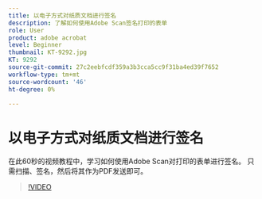 ```yaml
---
title: 以电子方式对纸质文档进行签名
description: 了解如何使用Adobe Scan签名打印的表单
role: User
product: adobe acrobat
level: Beginner
thumbnail: KT-9292.jpg
KT: 9292
source-git-commit: 27c2eebfcdf359a3b3cca5cc9f31ba4ed39f7652
workflow-type: tm+mt
source-wordcount: '46'
ht-degree: 0%

---
```


# 以电子方式对纸质文档进行签名

在此60秒的视频教程中，学习如何使用Adobe Scan对打印的表单进行签名。 只需扫描、签名，然后将其作为PDF发送即可。

>[!VIDEO](https://video.tv.adobe.com/v/338331?hidetitle=true)
